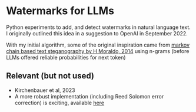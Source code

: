 # Watermarks for LLMs
Python experiments to add, and detect watermarks in natural language text. I originally outlined this idea in a suggestion to OpenAI in September 2022.

With my initial algorithm, some of the original inspiration came from [markov chain based text steganography by H Moraldo, 2014](https://arxiv.org/abs/1409.0915) using n-grams (before LLMs offered reliable probabilities for next token)

## Relevant (but not used)
- Kirchenbauer et al, 2023
- A more robust implementation (including Reed Solomon error correction) is exciting, available [here](https://github.com/jfairoze/publicly-detectable-watermark)
